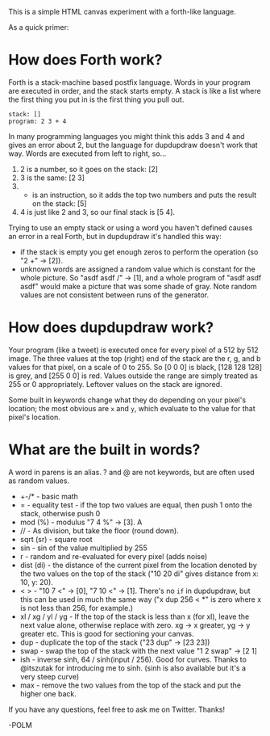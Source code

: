 This is a simple HTML canvas experiment with a forth-like language. 

As a quick primer:

# How does Forth work?

Forth is a stack-machine based postfix language. Words in your program are executed in order, and the stack starts empty. A stack is like a list where the first thing you put in is the first thing you pull out. 

    stack: []
    program: 2 3 + 4

In many programming languages you might think this adds 3 and 4 and gives an error about 2, but the language for dupdupdraw doesn't work that way. Words are executed from left to right, so...

1. 2 is a number, so it goes on the stack: [2]
2. 3 is the same: [2 3]
3. + is an instruction, so it adds the top two numbers and puts the result on the stack: [5]
4. 4 is just like 2 and 3, so our final stack is [5 4]. 

Trying to use an empty stack or using a word you haven't defined causes an error in a real Forth, but in dupdupdraw it's handled this way:

- if the stack is empty you get enough zeros to perform the operation (so "2 +" -> [2]). 
- unknown words are assigned a random value which is constant for the whole picture. So "asdf asdf /" -> [1], and a whole program of "asdf asdf asdf" would make a picture that was some shade of gray. Note random values are not consistent between runs of the generator.

# How does dupdupdraw work?

Your program (like a tweet) is executed once for every pixel of a 512 by 512 image. The three values at the top (right) end of the stack are the r, g, and b values for that pixel, on a scale of 0 to 255. So [0 0 0] is black, [128 128 128] is grey, and [255 0 0] is red. Values outside the range are simply treated as 255 or 0 appropriately. Leftover values on the stack are ignored.

Some built in keywords change what they do depending on your pixel's location; the most obvious are `x` and `y`, which evaluate to the value for that pixel's location.

# What are the built in words? 

A word in parens is an alias. ? and @ are not keywords, but are often used as random values.

- +-/* - basic math
- = - equality test - if the top two values are equal, then push 1 onto the stack, otherwise push 0
- mod (%) - modulus "7 4 %" -> [3]. A
- // - As division, but take the floor (round down). 
- sqrt (sr) - square root
- sin - sin of the value multiplied by 255
- r - random and re-evaluated for every pixel (adds noise)
- dist (di) - the distance of the current pixel from the location denoted by the two values on the top of the stack ("10 20 di" gives distance from x: 10, y: 20).
- < > - "10 7 <" -> [0], "7 10 <" -> [1]. There's no `if` in dupdupdraw, but this can be used in much the same way ("x dup 256 < *" is zero where x is not less than 256, for example.)
- xl / xg / yl / yg - If the top of the stack is less than x (for xl), leave the next value alone, otherwise replace with zero. xg -> x greater, yg -> y greater etc. This is good for sectioning your canvas.
- dup - duplicate the top of the stack ("23 dup" -> [23 23])
- swap - swap the top of the stack with the next value "1 2 swap" -> [2 1]
- ish - inverse sinh, 64 / sinh(input / 256). Good for curves. Thanks to @itszutak for introducing me to sinh. (sinh is also available but it's a very steep curve)
- max - remove the two values from the top of the stack and put the higher one back. 

If you have any questions, feel free to ask me on Twitter. Thanks!

-POLM
